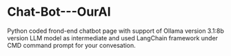 # Chat-Bot---OurAI
Python coded frond-end chatbot page with support of Ollama version 3.1:8b version LLM model as intermediate and used LangChain framework under CMD command prompt for your convesation. 
